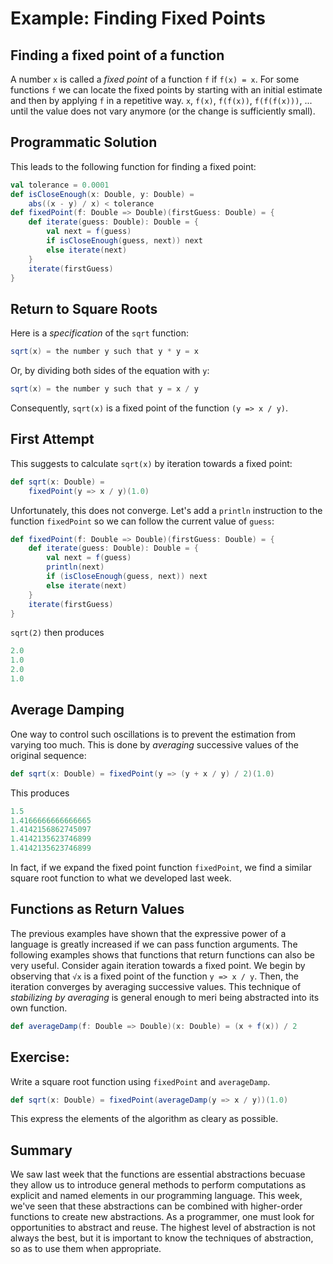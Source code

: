 # Example: Finding Fixed Points
## Finding a fixed point of a function
A number `x` is called a *fixed point* of a function `f` if `f(x) = x`. For some functions `f` we can locate the fixed points by starting with an initial estimate and then by applying `f` in a repetitive way. `x`, `f(x)`, `f(f(x))`, `f(f(f(x)))`, ... until the value does not vary anymore (or the change is sufficiently small).

## Programmatic Solution
This leads to the following function for finding a fixed point:

```scala
val tolerance = 0.0001
def isCloseEnough(x: Double, y: Double) = 
	abs((x - y) / x) < tolerance
def fixedPoint(f: Double => Double)(firstGuess: Double) = {
	def iterate(guess: Double): Double = {
		val next = f(guess)
		if isCloseEnough(guess, next)) next
		else iterate(next)
	}
	iterate(firstGuess)
}
```

## Return to Square Roots
Here is a *specification* of the `sqrt` function:

```scala
sqrt(x) = the number y such that y * y = x
```
Or, by dividing both sides of the equation with `y`:

```scala
sqrt(x) = the number y such that y = x / y
```
Consequently, `sqrt(x)` is a fixed point of the function `(y => x / y)`.

## First Attempt
This suggests to calculate `sqrt(x)` by iteration towards a fixed point:

```scala
def sqrt(x: Double) = 
	fixedPoint(y => x / y)(1.0)
```
Unfortunately, this does not converge. Let's add a `println` instruction to the function `fixedPoint` so we can follow the current value of `guess`:

```scala
def fixedPoint(f: Double => Double)(firstGuess: Double) = {
	def iterate(guess: Double): Double = {
		val next = f(guess)
		println(next)
		if (isCloseEnough(guess, next)) next
		else iterate(next)
	}
	iterate(firstGuess)
}
```
`sqrt(2)` then produces 

```scala
2.0
1.0
2.0
1.0
```

## Average Damping
One way to control such oscillations is to prevent the estimation from varying too much. This is done by *averaging* successive values of the original sequence:

```scala
def sqrt(x: Double) = fixedPoint(y => (y + x / y) / 2)(1.0)
```
This produces

```scala
1.51.41666666666666651.41421568627450971.41421356237468991.4142135623746899
``` 
In fact, if we expand the fixed point function `fixedPoint`, we find a similar square root function to what we developed last week.

## Functions as Return Values
The previous examples have shown that the expressive power of a language is greatly increased if we can pass function arguments. The following examples shows that functions that return functions can also be very useful. Consider again iteration towards a fixed point.  We begin by observing that `√x` is a fixed point of the function `y => x / y`. Then, the iteration converges by averaging successive values. This technique of *stabilizing by averaging* is general enough to meri being abstracted into its own function.

```scala
def averageDamp(f: Double => Double)(x: Double) = (x + f(x)) / 2
``` 

## Exercise:
Write a square root function using `fixedPoint` and `averageDamp`.

```scala
def sqrt(x: Double) = fixedPoint(averageDamp(y => x / y))(1.0)
```
This express the elements of the algorithm as cleary as possible.

## Summary
We saw last week that the functions are essential abstractions becuase they allow us to introduce general methods to perform computations as explicit and named elements in our programming language. This week, we've seen that these abstractions can be combined with higher-order functions to create new abstractions. As a programmer, one must look for opportunities to abstract and reuse. The highest level of abstraction is not always the best, but it is important to know the techniques of abstraction, so as to use them when appropriate.